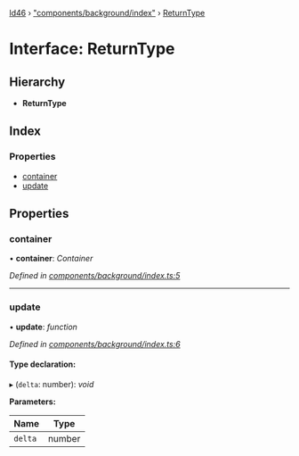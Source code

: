 [ld46](../README.md) › ["components/background/index"](../modules/_components_background_index_.md) › [ReturnType](_components_background_index_.returntype.md)

# Interface: ReturnType

## Hierarchy

* **ReturnType**

## Index

### Properties

* [container](_components_background_index_.returntype.md#container)
* [update](_components_background_index_.returntype.md#update)

## Properties

###  container

• **container**: *Container*

*Defined in [components/background/index.ts:5](https://github.com/jrod-disco/ld46-keepalive/blob/2baec31/src/components/background/index.ts#L5)*

___

###  update

• **update**: *function*

*Defined in [components/background/index.ts:6](https://github.com/jrod-disco/ld46-keepalive/blob/2baec31/src/components/background/index.ts#L6)*

#### Type declaration:

▸ (`delta`: number): *void*

**Parameters:**

Name | Type |
------ | ------ |
`delta` | number |
